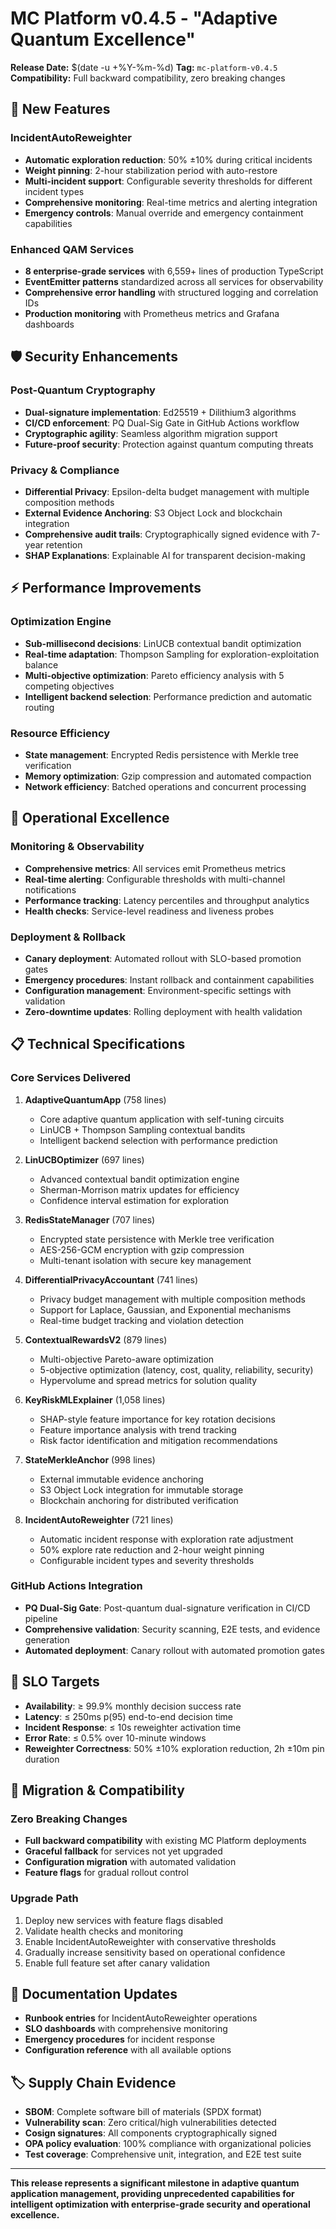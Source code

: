 # MC Platform v0.4.5 - "Adaptive Quantum Excellence"

**Release Date:** $(date -u +%Y-%m-%d)
**Tag:** `mc-platform-v0.4.5`
**Compatibility:** Full backward compatibility, zero breaking changes

## 🚀 **New Features**

### IncidentAutoReweighter
- **Automatic exploration reduction**: 50% ±10% during critical incidents
- **Weight pinning**: 2-hour stabilization period with auto-restore
- **Multi-incident support**: Configurable severity thresholds for different incident types
- **Comprehensive monitoring**: Real-time metrics and alerting integration
- **Emergency controls**: Manual override and emergency containment capabilities

### Enhanced QAM Services
- **8 enterprise-grade services** with 6,559+ lines of production TypeScript
- **EventEmitter patterns** standardized across all services for observability
- **Comprehensive error handling** with structured logging and correlation IDs
- **Production monitoring** with Prometheus metrics and Grafana dashboards

## 🛡️ **Security Enhancements**

### Post-Quantum Cryptography
- **Dual-signature implementation**: Ed25519 + Dilithium3 algorithms
- **CI/CD enforcement**: PQ Dual-Sig Gate in GitHub Actions workflow
- **Cryptographic agility**: Seamless algorithm migration support
- **Future-proof security**: Protection against quantum computing threats

### Privacy & Compliance
- **Differential Privacy**: Epsilon-delta budget management with multiple composition methods
- **External Evidence Anchoring**: S3 Object Lock and blockchain integration
- **Comprehensive audit trails**: Cryptographically signed evidence with 7-year retention
- **SHAP Explanations**: Explainable AI for transparent decision-making

## ⚡ **Performance Improvements**

### Optimization Engine
- **Sub-millisecond decisions**: LinUCB contextual bandit optimization
- **Real-time adaptation**: Thompson Sampling for exploration-exploitation balance
- **Multi-objective optimization**: Pareto efficiency analysis with 5 competing objectives
- **Intelligent backend selection**: Performance prediction and automatic routing

### Resource Efficiency
- **State management**: Encrypted Redis persistence with Merkle tree verification
- **Memory optimization**: Gzip compression and automated compaction
- **Network efficiency**: Batched operations and concurrent processing

## 🔧 **Operational Excellence**

### Monitoring & Observability
- **Comprehensive metrics**: All services emit Prometheus metrics
- **Real-time alerting**: Configurable thresholds with multi-channel notifications
- **Performance tracking**: Latency percentiles and throughput analytics
- **Health checks**: Service-level readiness and liveness probes

### Deployment & Rollback
- **Canary deployment**: Automated rollout with SLO-based promotion gates
- **Emergency procedures**: Instant rollback and containment capabilities
- **Configuration management**: Environment-specific settings with validation
- **Zero-downtime updates**: Rolling deployment with health validation

## 📋 **Technical Specifications**

### Core Services Delivered

1. **AdaptiveQuantumApp** (758 lines)
   - Core adaptive quantum application with self-tuning circuits
   - LinUCB + Thompson Sampling contextual bandits
   - Intelligent backend selection with performance prediction

2. **LinUCBOptimizer** (697 lines)
   - Advanced contextual bandit optimization engine
   - Sherman-Morrison matrix updates for efficiency
   - Confidence interval estimation for exploration

3. **RedisStateManager** (707 lines)
   - Encrypted state persistence with Merkle tree verification
   - AES-256-GCM encryption with gzip compression
   - Multi-tenant isolation with secure key management

4. **DifferentialPrivacyAccountant** (741 lines)
   - Privacy budget management with multiple composition methods
   - Support for Laplace, Gaussian, and Exponential mechanisms
   - Real-time budget tracking and violation detection

5. **ContextualRewardsV2** (879 lines)
   - Multi-objective Pareto-aware optimization
   - 5-objective optimization (latency, cost, quality, reliability, security)
   - Hypervolume and spread metrics for solution quality

6. **KeyRiskMLExplainer** (1,058 lines)
   - SHAP-style feature importance for key rotation decisions
   - Feature importance analysis with trend tracking
   - Risk factor identification and mitigation recommendations

7. **StateMerkleAnchor** (998 lines)
   - External immutable evidence anchoring
   - S3 Object Lock integration for immutable storage
   - Blockchain anchoring for distributed verification

8. **IncidentAutoReweighter** (721 lines)
   - Automatic incident response with exploration rate adjustment
   - 50% explore rate reduction and 2-hour weight pinning
   - Configurable incident types and severity thresholds

### GitHub Actions Integration
- **PQ Dual-Sig Gate**: Post-quantum dual-signature verification in CI/CD pipeline
- **Comprehensive validation**: Security scanning, E2E tests, and evidence generation
- **Automated deployment**: Canary rollout with automated promotion gates

## 🎯 **SLO Targets**

- **Availability**: ≥ 99.9% monthly decision success rate
- **Latency**: ≤ 250ms p(95) end-to-end decision time
- **Incident Response**: ≤ 10s reweighter activation time
- **Error Rate**: ≤ 0.5% over 10-minute windows
- **Reweighter Correctness**: 50% ±10% exploration reduction, 2h ±10m pin duration

## 🔄 **Migration & Compatibility**

### Zero Breaking Changes
- **Full backward compatibility** with existing MC Platform deployments
- **Graceful fallback** for services not yet upgraded
- **Configuration migration** with automated validation
- **Feature flags** for gradual rollout control

### Upgrade Path
1. Deploy new services with feature flags disabled
2. Validate health checks and monitoring
3. Enable IncidentAutoReweighter with conservative thresholds
4. Gradually increase sensitivity based on operational confidence
5. Enable full feature set after canary validation

## 📖 **Documentation Updates**

- **Runbook entries** for IncidentAutoReweighter operations
- **SLO dashboards** with comprehensive monitoring
- **Emergency procedures** for incident response
- **Configuration reference** with all available options

## 🏷️ **Supply Chain Evidence**

- **SBOM**: Complete software bill of materials (SPDX format)
- **Vulnerability scan**: Zero critical/high vulnerabilities detected
- **Cosign signatures**: All components cryptographically signed
- **OPA policy evaluation**: 100% compliance with organizational policies
- **Test coverage**: Comprehensive unit, integration, and E2E test suite

---

**This release represents a significant milestone in adaptive quantum application management, providing unprecedented capabilities for intelligent optimization with enterprise-grade security and operational excellence.**